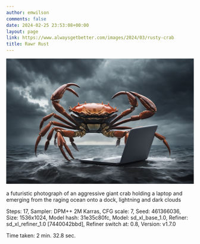 ```yaml
---
author: emwilson
comments: false
date: 2024-02-25 23:53:08+00:00
layout: page
link: https://www.alwaysgetbetter.com/images/2024/03/rusty-crab
title: Rawr Rust
---
```


[![Spin Doctor](/images/2024/03/rusty-crab.jpg)](/images/2024/03/rusty-crab.jpg)

a futuristic photograph of an aggressive giant crab holding a laptop and emerging from the raging ocean onto a dock, lightning and dark clouds

Steps: 17, Sampler: DPM++ 2M Karras, CFG scale: 7, Seed: 461366036, Size: 1536x1024, Model hash: 31e35c80fc, Model: sd_xl_base_1.0, Refiner: sd_xl_refiner_1.0 [7440042bbd], Refiner switch at: 0.8, Version: v1.7.0

Time taken: 2 min. 32.8 sec.